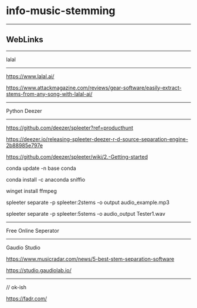 # info-music-stemming

--------
WebLinks
--------

****************************
lalal
****************************

https://www.lalal.ai/

https://www.attackmagazine.com/reviews/gear-software/easily-extract-stems-from-any-song-with-lalal-ai/


****************************
Python Deezer
****************************

https://github.com/deezer/spleeter?ref=producthunt

https://deezer.io/releasing-spleeter-deezer-r-d-source-separation-engine-2b88985e797e

https://github.com/deezer/spleeter/wiki/2.-Getting-started

conda update -n base conda

conda install -c anaconda sniffio

winget install ffmpeg

spleeter separate -p spleeter:2stems -o output audio_example.mp3

spleeter separate -p spleeter:5stems -o audio_output Tester1.wav

****************************
Free Online Seperator
****************************

Gaudio Studio

https://www.musicradar.com/news/5-best-stem-separation-software

https://studio.gaudiolab.io/

********

// ok-ish

https://fadr.com/


